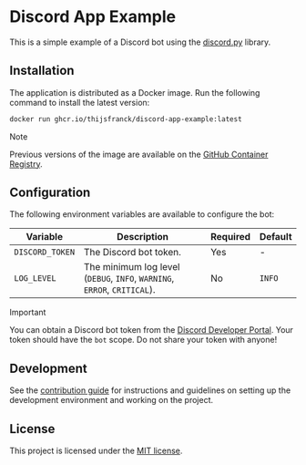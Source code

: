# Discord App Example

This is a simple example of a Discord bot using the [discord.py](https://discordpy.readthedocs.io/en/latest/) library.

## Installation

The application is distributed as a Docker image. Run the following command to install the latest version:

```bash
docker run ghcr.io/thijsfranck/discord-app-example:latest
```

> [!NOTE]
> Previous versions of the image are available on the [GitHub Container Registry](https://github.com/thijsfranck?tab=packages&repo_name=discord-app-example).

## Configuration

The following environment variables are available to configure the bot:

| Variable        | Description                                                              | Required | Default |
| --------------- | ------------------------------------------------------------------------ | -------- | ------- |
| `DISCORD_TOKEN` | The Discord bot token.                                                   | Yes      | -       |
| `LOG_LEVEL`     | The minimum log level (`DEBUG`, `INFO`, `WARNING`, `ERROR`, `CRITICAL`). | No       | `INFO`  |

> [!IMPORTANT]
> You can obtain a Discord bot token from the [Discord Developer Portal](https://discord.com/developers/applications).
> Your token should have the `bot` scope. Do not share your token with anyone!

## Development

See the [contribution guide](./CONTRIBUTING.md) for instructions and guidelines on setting up the development environment and working on the project.

## License

This project is licensed under the [MIT license](./LICENSE).

